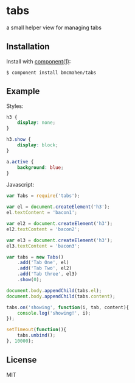 
# tabs

  a small helper view for managing tabs

## Installation

  Install with [component(1)](http://component.io):

    $ component install bmcmahen/tabs

## Example

Styles:

```css
h3 {
	display: none;
}

h3.show {
	display: block;
}

a.active {
	background: blue;
}
```

Javascript:

```javascript
var Tabs = require('tabs');

var el = document.createElement('h3');
el.textContent = 'bacon1';

var el2 = document.createElement('h3');
el2.textContent = 'bacon2';

var el3 = document.createElement('h3');
el3.textContent = 'bacon3';

var tabs = new Tabs()
	.add('Tab One', el)
	.add('Tab Two', el2)
	.add('Tab three', el3)
	.show(0);

document.body.appendChild(tabs.el);
document.body.appendChild(tabs.content);

tabs.on('showing', function(i, tab, content){
	console.log('showing!', i);
});

setTimeout(function(){
	tabs.unbind();
}, 10000);
```



## License

  MIT
